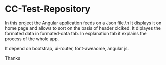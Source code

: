 # CC-Test-Repository
In this project the Angular application feeds on a Json file.\n
It displays it on home page and allows to sort on the basis of header clciked.
It diplayes the formated data in formated-data tab.
In explanation tab it explains the process of the whole app.

It depend on bootstrap, ui-router, font-aweaome, angular js.

Thanks

